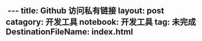  ---
title: Github 访问私有链接
layout: post
catagory: 开发工具
notebook: 开发工具
tag: 未完成
DestinationFileName: index.html
---

<div style="display:none">
   var url = `https://raw.githubusercontent.com/xkdip/vkyii.github.io/master/CNAME`;

    // var xhr =new XMLHttpRequest();
    // xhr.open("Get", url, true);
    // xhr.setRequestHeader('Authorization', 'token 02e44bd17da15685788a82dd6787fe2c2fd497ef');
    // xhr.send();

    fetch('https://api.github.com/repos/xkdip/vkyii.github.io/contents/CNAME', {
      headers: {
        'Authorization': 'token 02e44bd17da15685788a82dd6787fe2c2fd497ef',
        'Accept': 'application/vnd.github.v3.raw',
      },
    })
      //.then(response => response.buffer())
      .then(response => {
        console.log(response.body.text());
      })
      .catch(() => {
        throw new Error('File unreachable');
      });
</div>

